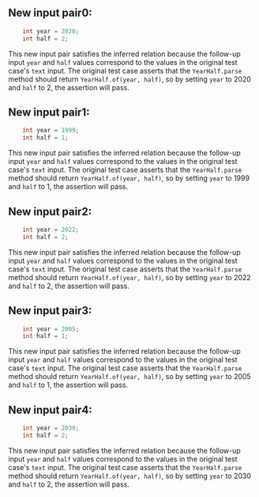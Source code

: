## New input pair0:
```java
    int year = 2020;
    int half = 2;
```
This new input pair satisfies the inferred relation because the follow-up input `year` and `half` values correspond to the values in the original test case's `text` input. The original test case asserts that the `YearHalf.parse` method should return `YearHalf.of(year, half)`, so by setting `year` to 2020 and `half` to 2, the assertion will pass.

## New input pair1:
```java
    int year = 1999;
    int half = 1;
```
This new input pair satisfies the inferred relation because the follow-up input `year` and `half` values correspond to the values in the original test case's `text` input. The original test case asserts that the `YearHalf.parse` method should return `YearHalf.of(year, half)`, so by setting `year` to 1999 and `half` to 1, the assertion will pass.

## New input pair2:
```java
    int year = 2022;
    int half = 2;
```
This new input pair satisfies the inferred relation because the follow-up input `year` and `half` values correspond to the values in the original test case's `text` input. The original test case asserts that the `YearHalf.parse` method should return `YearHalf.of(year, half)`, so by setting `year` to 2022 and `half` to 2, the assertion will pass.

## New input pair3:
```java
    int year = 2005;
    int half = 1;
```
This new input pair satisfies the inferred relation because the follow-up input `year` and `half` values correspond to the values in the original test case's `text` input. The original test case asserts that the `YearHalf.parse` method should return `YearHalf.of(year, half)`, so by setting `year` to 2005 and `half` to 1, the assertion will pass.

## New input pair4:
```java
    int year = 2030;
    int half = 2;
```
This new input pair satisfies the inferred relation because the follow-up input `year` and `half` values correspond to the values in the original test case's `text` input. The original test case asserts that the `YearHalf.parse` method should return `YearHalf.of(year, half)`, so by setting `year` to 2030 and `half` to 2, the assertion will pass.